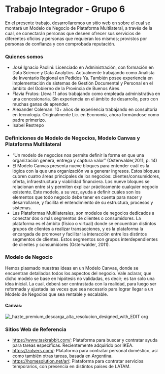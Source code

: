 # Trabajo Integrador - Grupo 6

En el presente trabajo, desarrollaremos un sitio web en sobre el cual se montará un Modelo de Negocio de Plataforma Multilateral, a través de la cual, se conectarán personas que deseen ofrecer sus servicios de diferentes oficios y personas que requieran los mismos; provistos por personas de confianza y con comprobada reputación.

### Quienes somos

- José Ignacio Paolini: Licenciado en Administración, con formación en Data Science y Data Analytics. Actualmente trabajando como Analista de Inventario Regional en Pedidos Ya. También posee experiencia en implementación de sistemas de Gestión Documental y Personal en el ámbito del Gobierno de la Provincia de Buenos Aires.
- Flavia Frutos: Lleva 11 años trabajando como empleada administrativa en una concesionaria. Sin experiencia en el ámbito de desarrollo, pero con muchas ganas de aprender.
- Alexander Coleman: 10+ años de experiencia trabajando en consultoría en tecnología. Originalmente Lic. en Economía, ahora formándose como padre primerizo.
- Isabel Restrepo

### Definiciones de Modelo de Negocios, Modelo Canvas y Plataforma Multilateral

- “Un modelo de negocios nos permite definir la forma en que una organización genera, entrega y captura valor” (Osterwalder,2011, p. 14)
- El Modelo Canvas presenta nueve bloques para entender cuál es la lógica con la que una organización va a generar ingresos. Estos bloques cubren cuatro áreas principales de los negocios: clientes/consumidores, oferta, infraestructura y viabilidad financiera. Los nueve bloques se relacionan entre sí y permiten explicar prácticamente cualquier negocio existente. Este modelo, a su vez, ayuda a definir cuáles son los elementos que todo negocio debe tener en cuenta para nacer y desarrollarse, y facilita el entendimiento de su estructura, procesos y sistemas.
- Las Plataformas Multilaterales, son modelos de negocios dedicados a conectar dos o más segmentos de clientes o consumidores. La plataforma es el ámbito (físico o virtual) donde se encuentran distintos grupos de clientes a realizar transacciones, y es la plataforma la encargada de promover y facilitar la interacción entre los distintos segmentos de clientes. Estos segmentos son grupos interdependientes de clientes y consumidores (Osterwalder, 2011).

### Modelo de Negocio

Hemos plasmado nuestras ideas en un Modelo Canvas, donde se encuentran detallados todos los aspectos del negocio. Vale aclarar, que dicho modelo se base en hipótesis no validadas, es decir; es tan solo una idea inicial. La cual, deberá ser contrastada con la realidad, para luego ser reformada y ajustada las veces que sea necesario para lograr llegar a un Modelo de Negocios que sea rentable y escalable.

#### Canvas:

![_hazte_premium_descarga_alta_resolucion_designed_with_EDIT org](https://user-images.githubusercontent.com/100170383/158075610-201f9896-e655-4a71-ae50-25b9700ad523.jpg)

### Sitios Web de Referencia

- https://www.taskrabbit.com/: Plataforma para buscar y contratar ayuda para tareas específicas. Recientemente adquirido por IKEA.
- https://zolvers.com/: Plataforma para contratar personal doméstico, así como también otras tareas, basada en Argentina.
- https://homesolution.net/ar/: Plataforma para contratar servicios temporarios, con presencia en distintos países de LATAM.
